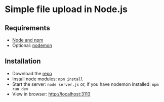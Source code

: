 # Simple file upload in Node.js

## Requirements
- [Node and npm](https://nodejs.org)
- Optional: [nodemon](http://nodemon.io/)

## Installation

- Download the [repo](https://github.com/DIAndrei/node-file-upload/archive/master.zip)
- Install node modules: `npm install`
- Start the server: `node server.js` or, if you have nodemon installed: `npm run dev`
- View in browser: <http://localhost:3113>
